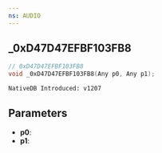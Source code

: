 ```yaml
---
ns: AUDIO
---
```

## _0xD47D47EFBF103FB8

```c
// 0xD47D47EFBF103FB8
void _0xD47D47EFBF103FB8(Any p0, Any p1);
```

```
NativeDB Introduced: v1207
```

## Parameters
* **p0**:
* **p1**:
